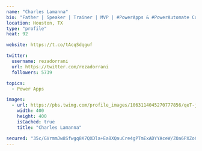 ```yaml
---
name: "Charles Lamanna"
bio: "Father | Speaker | Trainer | MVP | #PowerApps & #PowerAutomate Community Super User | YouTuber Right-pointing triangle http://youtube.com/c/rezadorrani | Learn - Share - Clockwise rightwards and leftwards open circle arrows"
location: Houston, TX
type: "profile"
heat: 92

website: https://t.co/tAcqSdqguf

twitter:
  username: rezadorrani
  url: https://twitter.com/rezadorrani
  followers: 5739

topics:
  - Power Apps

images:
  - url: https://pbs.twimg.com/profile_images/1063114045270777856/qeT-jpWr_400x400.jpg
    width: 400
    height: 400
    isCached: true
    title: "Charles Lamanna"

secured: "35c/GVrmmJw8Sfwgq8K7QXDla+Ea8XQauCre4gPTmExADYYAceW/ZOa6PXZoCpVDglUAMYLCm8Aj8N8MRCzM+35wNoVB+R4CSM3X9GFO1g6XiWX5TF5cVUVMo1Bk9pBM0yqULSF7HlYUsEQeT6kRXAZJAstB9nFegzmh+n8W5jh8Ry/Dx8sBS0q0bWD4Yh9LKZwmbtZOoyDiiR0EzeGB3iC83nqhcIlQPPCSMpqzh/cB94BWCcL3EnSnVbTS8tiAiQF7HVM1yRAZVz8o4QxjT4gbI7XKvm00DuLaPScAEidUwiORhHw8DRo4Sf2fMsRcR3eUtAtO7sznKR4GiHzLvxPDcXnFRP/KL3V5uy6XCanDQzZMGocep/5DaBBPPsOvvppHDnR8DEIng/RIZ0BlPDKDSuEzu94yvBxjNeJQcGM=;453WbcLO32+g3lcK2DoRnA=="
---
```


